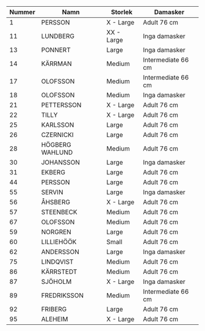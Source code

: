 | Nummer | Namn            | Storlek    | Damasker           |
|--------|-----------------|------------|--------------------|
| 1      | PERSSON         | X - Large  | Adult 76 cm        |
| 11     | LUNDBERG        | XX - Large | Inga damasker      |
| 13     | PONNERT         | Large      | Inga damasker      |
| 14     | KÄRRMAN         | Medium     | Intermediate 66 cm |
| 17     | OLOFSSON        | Medium     | Intermediate 66 cm |
| 18     | OLOFSSON        | Medium     | Inga damasker      |
| 21     | PETTERSSON      | X - Large  | Adult 76 cm        |
| 22     | TILLY           | X - Large  | Adult 76 cm        |
| 25     | KARLSSON        | Large      | Adult 76 cm        |
| 26     | CZERNICKI       | Large      | Adult 76 cm        |
| 28     | HÖGBERG WAHLUND | Medium     | Adult 76 cm        |
| 30     | JOHANSSON       | Large      | Inga damasker      |
| 31     | EKBERG          | Large      | Adult 76 cm        |
| 44     | PERSSON         | Large      | Adult 76 cm        |
| 55     | SERVIN          | Large      | Inga damasker      | 
| 56     | ÅHSBERG         | X - Large  | Adult 76 cm        |
| 57     | STEENBECK       | Medium     | Adult 76 cm        |
| 67     | OLOFSSON        | Medium     | Adult 76 cm        |
| 59     | NORGREN         | Large      | Adult 76 cm        |
| 60     | LILLIEHÖÖK      | Small      | Adult 76 cm        |
| 62     | ANDERSSON       | Large      | Inga damasker      |
| 75     | LINDQVIST       | Medium     | Adult 76 cm        |
| 86     | KÄRRSTEDT       | Medium     | Adult 76 cm        |
| 87     | SJÖHOLM         | X - Large  | Inga damasker      |
| 89     | FREDRIKSSON     | Medium     | Intermediate 66 cm |
| 92     | FRIBERG         | Large      | Adult 76 cm        |
| 95     | ALEHEIM         | X - Large  | Adult 76 cm        |
